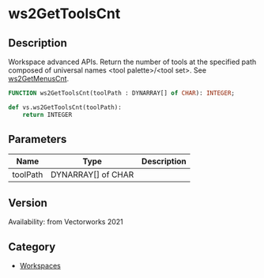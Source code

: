 # ws2GetToolsCnt

## Description
Workspace advanced APIs. Return the number of tools at the specified path composed of universal names &lt;tool palette&gt;/&lt;tool set&gt;. See [ws2GetMenusCnt](ws2GetMenusCnt.md).

```pascal
FUNCTION ws2GetToolsCnt(toolPath : DYNARRAY[] of CHAR): INTEGER;
```

```python
def vs.ws2GetToolsCnt(toolPath):
    return INTEGER
```

## Parameters
|Name|Type|Description|
|---|---|---|
|toolPath|DYNARRAY[] of CHAR|   |

## Version
Availability: from Vectorworks 2021

## Category
* [Workspaces](../Categories/Workspaces.md)
